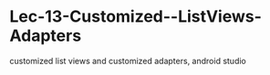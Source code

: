 # Lec-13-Customized--ListViews-Adapters
customized list views and customized adapters, android studio
